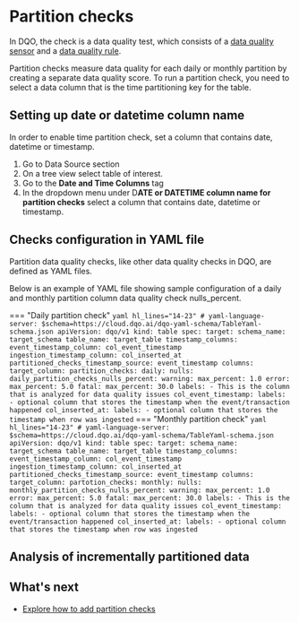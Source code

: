 # Partition checks

In DQO, the check is a data quality test, which consists of a [data quality sensor](../../sensors/sensors.md) and a
[data quality rule](../../rules/rules.md).

Partition checks measure data quality for each daily or monthly partition by creating a separate data quality score. 
To run a partition check, you need to select a data column that is the time partitioning key for the table.

## Setting up date or datetime column name
In order to enable time partition check, set a column that contains date, datetime or timestamp. 

1. Go to Data Source section
2. On a tree view select table of interest.
3. Go to the **Date and Time Columns** tag
4. In the dropdown menu under D**ATE or DATETIME column name for partition checks** select a column that contains date, datetime or timestamp.

## Checks configuration in YAML file
Partition data quality checks, like other data quality checks in DQO, are defined as YAML files.

Below is an example of YAML file showing sample configuration of a daily and monthly partition column data quality check
nulls_percent.

=== "Daily partition check"
    ``` yaml hl_lines="14-23"
    # yaml-language-server: $schema=https://cloud.dqo.ai/dqo-yaml-schema/TableYaml-schema.json
    apiVersion: dqo/v1
    kind: table
    spec:
      target:
        schema_name: target_schema
        table_name: target_table
      timestamp_columns:
        event_timestamp_column: col_event_timestamp
        ingestion_timestamp_column: col_inserted_at
        partitioned_checks_timestamp_source: event_timestamp
      columns:
        target_column:
          partition_checks:
            daily:
              nulls:
                daily_partition_checks_nulls_percent:
                  warning:
                    max_percent: 1.0
                  error:
                    max_percent: 5.0
                  fatal:
                    max_percent: 30.0
          labels:
          - This is the column that is analyzed for data quality issues
        col_event_timestamp:
          labels:
          - optional column that stores the timestamp when the event/transaction happened
        col_inserted_at:
          labels:
          - optional column that stores the timestamp when row was ingested
    ```
=== "Monthly partition check"
    ``` yaml hl_lines="14-23"
    # yaml-language-server: $schema=https://cloud.dqo.ai/dqo-yaml-schema/TableYaml-schema.json
    apiVersion: dqo/v1
    kind: table
    spec:
      target:
        schema_name: target_schema
        table_name: target_table
      timestamp_columns:
        event_timestamp_column: col_event_timestamp
        ingestion_timestamp_column: col_inserted_at
        partitioned_checks_timestamp_source: event_timestamp
      columns:
        target_column:
          partotion_checks:
            monthly:
              nulls:
                monthly_partition_checks_nulls_percent:
                  warning:
                    max_percent: 1.0
                  error:
                    max_percent: 5.0
                  fatal:
                    max_percent: 30.0
          labels:
          - This is the column that is analyzed for data quality issues
        col_event_timestamp:
          labels:
          - optional column that stores the timestamp when the event/transaction happened
        col_inserted_at:
          labels:
          - optional column that stores the timestamp when row was ingested
    ```

## Analysis of incrementally partitioned data


## What's next

- [Explore how to add partition checks](../../../working-with-dqo/run-data-quality-checks/run-data-quality-checks.md)
